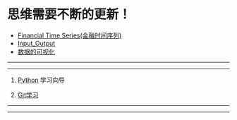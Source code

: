 # 思维需要不断的更新！

- [Financial Time Series(金融时间序列)](https://github.com/SynMind/MyStudy/blob/master/content/pandas/pandas.md)
- [Input_Output](https://github.com/SynMind/MyStudy/blob/master/content/Input_Output/Input_Output.md)
- [数据的可视化](https://github.com/SynMind/MyStudy/blob/master/content/matplotlib/matplotlib.md)
















---
---

1. [Python](https://github.com/q735613050/Python) 学习向导

2. [Git学习](https://github.com/Xiner-Git-Learning/GithubLearn)

---
---
